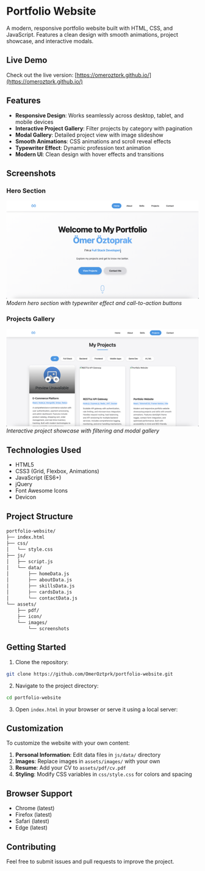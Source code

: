 # Portfolio Website

A modern, responsive portfolio website built with HTML, CSS, and JavaScript. Features a clean design with smooth animations, project showcase, and interactive modals.

## Live Demo

Check out the live version: [https://omeroztprk.github.io/](https://omeroztprk.github.io/)


## Features

- **Responsive Design**: Works seamlessly across desktop, tablet, and mobile devices
- **Interactive Project Gallery**: Filter projects by category with pagination
- **Modal Gallery**: Detailed project view with image slideshow
- **Smooth Animations**: CSS animations and scroll reveal effects
- **Typewriter Effect**: Dynamic profession text animation
- **Modern UI**: Clean design with hover effects and transitions

## Screenshots

### Hero Section
![Hero Section](./assets/images/screenshots/hero-section.png)
*Modern hero section with typewriter effect and call-to-action buttons*

### Projects Gallery
![Projects Gallery](./assets/images/screenshots/projects-section.png)
*Interactive project showcase with filtering and modal gallery*

## Technologies Used

- HTML5
- CSS3 (Grid, Flexbox, Animations)
- JavaScript (ES6+)
- jQuery
- Font Awesome Icons
- Devicon

## Project Structure

```
portfolio-website/
├── index.html
├── css/
│   └── style.css
├── js/
│   ├── script.js
│   └── data/
│       ├── homeData.js
│       ├── aboutData.js
│       ├── skillsData.js
│       ├── cardsData.js
│       └── contactData.js
└── assets/
    ├── pdf/
    ├── icon/
    └── images/
        └── screenshots
```

## Getting Started

1. Clone the repository:
```bash
git clone https://github.com/OmerOztprk/portfolio-website.git
```

2. Navigate to the project directory:
```bash
cd portfolio-website
```

3. Open `index.html` in your browser or serve it using a local server:

## Customization

To customize the website with your own content:

1. **Personal Information**: Edit data files in `js/data/` directory
2. **Images**: Replace images in `assets/images/` with your own
3. **Resume**: Add your CV to `assets/pdf/cv.pdf`
4. **Styling**: Modify CSS variables in `css/style.css` for colors and spacing

## Browser Support

- Chrome (latest)
- Firefox (latest)
- Safari (latest)
- Edge (latest)

## Contributing

Feel free to submit issues and pull requests to improve the project.
